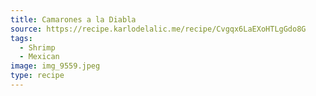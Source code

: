 ```yaml
---
title: Camarones a la Diabla
source: https://recipe.karlodelalic.me/recipe/Cvgqx6LaEXoHTLgGdo8G
tags:
  - Shrimp
  - Mexican
image: img_9559.jpeg
type: recipe
---
```

